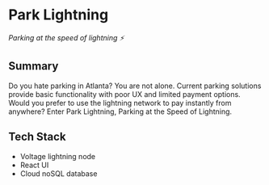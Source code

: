 # Park Lightning
_Parking at the speed of lightning ⚡️_

## Summary
Do you hate parking in Atlanta? You are not alone. Current parking solutions provide basic functionality with poor UX and limited payment options.
Would you prefer to use the lightning network to pay instantly from anywhere? Enter Park Lightning, Parking at the Speed of Lightning.

## Tech Stack
- Voltage lightning node
- React UI
- Cloud noSQL database

